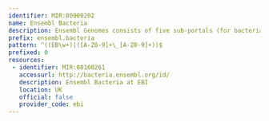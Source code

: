 ```yaml
---
identifier: MIR:00000202
name: Ensembl Bacteria
description: Ensembl Genomes consists of five sub-portals (for bacteria, protists, fungi, plants and invertebrate metazoa) designed to complement the availability of vertebrate genomes in Ensembl. This collection is concerned with bacterial genomes.
prefix: ensembl.bacteria
pattern: ^((EB\w+)|([A-Z0-9]+\_[A-Z0-9]+))$
prefixed: 0
resources:
 - identifier: MIR:00100261
   accessurl: http://bacteria.ensembl.org/id/
   description: Ensembl Bacteria at EBI
   location: UK
   official: false
   provider_code: ebi
---
```

